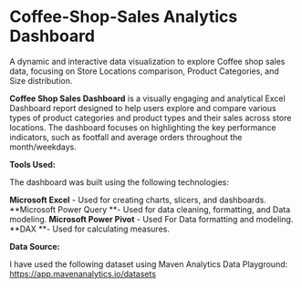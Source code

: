 # Coffee-Shop-Sales Analytics Dashboard
A dynamic and interactive data visualization to explore Coffee shop sales data, focusing on Store Locations comparison, Product Categories, and Size distribution.


**Coffee Shop Sales Dashboard** is a visually engaging and analytical Excel Dashboard report designed to help users explore and compare various types of product categories and product types and their sales across store locations. The dashboard focuses on highlighting the key performance indicators, such as footfall and average orders throughout the month/weekdays.



**Tools Used:**

The dashboard was built using the following technologies:

**Microsoft Excel** - Used for creating charts, slicers, and dashboards.
**Microsoft Power Query **- Used for data cleaning, formatting, and Data modeling.
**Microsoft Power Pivot** - Used For Data formatting and modeling.
**DAX **- Used for calculating measures.


**Data Source:**

I have used the following dataset using Maven Analytics Data Playground:
https://app.mavenanalytics.io/datasets


